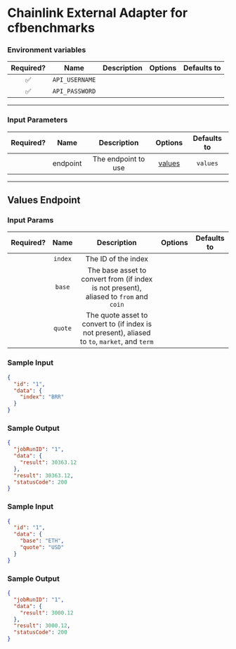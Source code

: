 # Chainlink External Adapter for cfbenchmarks

### Environment variables

| Required? |      Name      | Description | Options | Defaults to |
| :-------: | :------------: | :---------: | :-----: | :---------: |
|    ✅     | `API_USERNAME` |             |         |             |
|    ✅     | `API_PASSWORD` |             |         |             |

---

### Input Parameters

| Required? |   Name   |     Description     |          Options           | Defaults to |
| :-------: | :------: | :-----------------: | :------------------------: | :---------: |
|           | endpoint | The endpoint to use | [values](#Values-Endpoint) |  `values`   |

---

## Values Endpoint

### Input Params

| Required? |  Name   |                                          Description                                           | Options | Defaults to |
| :-------: | :-----: | :--------------------------------------------------------------------------------------------: | :-----: | :---------: |
|           | `index` |                                      The ID of the index                                       |         |             |
|           | `base`  |     The base asset to convert from (if index is not present), aliased to `from` and `coin`     |         |             |
|           | `quote` | The quote asset to convert to (if index is not present), aliased to `to`, `market`, and `term` |         |             |

### Sample Input

```json
{
  "id": "1",
  "data": {
    "index": "BRR"
  }
}
```

### Sample Output

```json
{
  "jobRunID": "1",
  "data": {
    "result": 30363.12
  },
  "result": 30363.12,
  "statusCode": 200
}
```

### Sample Input

```json
{
  "id": "1",
  "data": {
    "base": "ETH",
    "quote": "USD"
  }
}
```

### Sample Output

```json
{
  "jobRunID": "1",
  "data": {
    "result": 3000.12
  },
  "result": 3000.12,
  "statusCode": 200
}
```
